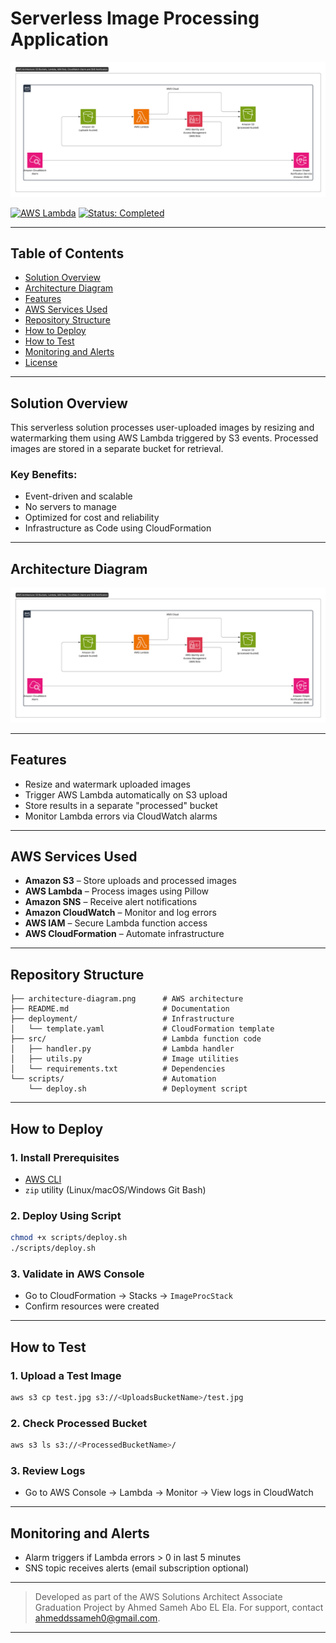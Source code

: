# Serverless Image Processing Application

![Architecture Diagram](architecture-diagram.png)

[![AWS Lambda](https://img.shields.io/badge/Built%20with-AWS%20Lambda-orange)](https://aws.amazon.com/lambda/)
[![Status: Completed](https://img.shields.io/badge/Status-Stable-brightgreen)]()

---

## Table of Contents

* [Solution Overview](#solution-overview)
* [Architecture Diagram](#architecture-diagram)
* [Features](#features)
* [AWS Services Used](#aws-services-used)
* [Repository Structure](#repository-structure)
* [How to Deploy](#how-to-deploy)
* [How to Test](#how-to-test)
* [Monitoring and Alerts](#monitoring-and-alerts)
* [License](#license)

---

## Solution Overview

This serverless solution processes user-uploaded images by resizing and watermarking them using AWS Lambda triggered by S3 events. Processed images are stored in a separate bucket for retrieval.

### Key Benefits:

* Event-driven and scalable
* No servers to manage
* Optimized for cost and reliability
* Infrastructure as Code using CloudFormation

---

## Architecture Diagram

![Default Architecture](architecture-diagram.png)

---

## Features

* Resize and watermark uploaded images
* Trigger AWS Lambda automatically on S3 upload
* Store results in a separate "processed" bucket
* Monitor Lambda errors via CloudWatch alarms

---

## AWS Services Used

* **Amazon S3** – Store uploads and processed images
* **AWS Lambda** – Process images using Pillow
* **Amazon SNS** – Receive alert notifications
* **Amazon CloudWatch** – Monitor and log errors
* **AWS IAM** – Secure Lambda function access
* **AWS CloudFormation** – Automate infrastructure

---

## Repository Structure

```plaintext
├── architecture-diagram.png      # AWS architecture
├── README.md                     # Documentation
├── deployment/                   # Infrastructure
│   └── template.yaml             # CloudFormation template
├── src/                          # Lambda function code
│   ├── handler.py                # Lambda handler
│   ├── utils.py                  # Image utilities
│   └── requirements.txt          # Dependencies
└── scripts/                      # Automation
    └── deploy.sh                 # Deployment script
```

---

## How to Deploy

### 1. Install Prerequisites

* [AWS CLI](https://docs.aws.amazon.com/cli/latest/userguide/getting-started-install.html)
* `zip` utility (Linux/macOS/Windows Git Bash)

### 2. Deploy Using Script

```bash
chmod +x scripts/deploy.sh
./scripts/deploy.sh
```

### 3. Validate in AWS Console

* Go to CloudFormation → Stacks → `ImageProcStack`
* Confirm resources were created

---

## How to Test

### 1. Upload a Test Image

```bash
aws s3 cp test.jpg s3://<UploadsBucketName>/test.jpg
```

### 2. Check Processed Bucket

```bash
aws s3 ls s3://<ProcessedBucketName>/
```

### 3. Review Logs

* Go to AWS Console → Lambda → Monitor → View logs in CloudWatch

---

## Monitoring and Alerts

* Alarm triggers if Lambda errors > 0 in last 5 minutes
* SNS topic receives alerts (email subscription optional)

---


> Developed as part of the AWS Solutions Architect Associate Graduation Project by Ahmed Sameh Abo EL Ela. For support, contact [ahmeddssameh0@gmail.com](mailto:ahmeddssameh0@gmail.com).

---


